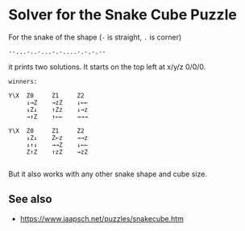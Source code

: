 # Solver for the Snake Cube Puzzle

For the snake of the shape (`-` is straight, `.` is corner) 

```
--...-..-...-.-....-.-.-.--
```
it prints two solutions. It starts on the top left at x/y/z 0/0/0.  
```
winners:

Y\X  Z0     Z1     Z2
     ↓→Z    →zZ    ↓←←    
     ↓Z↓    ↑Zz    ↓→z    
     →↑Z    ↑←←    →→→    
     
Y\X  Z0     Z1     Z2
     ↓Z↓    Z←z    →→z    
     ↓↑↓    →→Z    ↓←←    
     Z↑Z    ↑zZ    →zZ    
     
```

But it also works with any other snake shape and cube size. 

## See also
 - https://www.jaapsch.net/puzzles/snakecube.htm